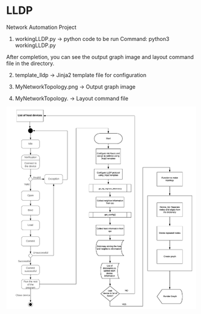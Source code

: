 # LLDP
Network Automation Project

1. workingLLDP.py    -> python code to be run
Command:  python3 workingLLDP.py

After completion, you can see the output graph image and layout command file in the directory.

2. template_lldp -> Jinja2 template file for configuration

3. MyNetworkTopology.png  -> Output graph image

4. MyNetworkTopology. -> Layout command file


![FLOW/STATE DIAGRAM](https://github.com/sujithasrajan/LLDP/blob/master/flow-diagram.png)
